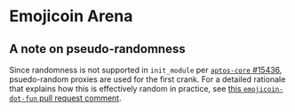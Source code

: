 # Emojicoin Arena

## A note on pseudo-randomness

Since randomness is not supported in `init_module` per [`aptos-core` #15436],
psuedo-random proxies are used for the first crank. For a detailed rationale
that explains how this is effectively random in practice, see
[this `emojicoin-dot-fun` pull request comment].

[this `emojicoin-dot-fun` pull request comment]: https://github.com/econia-labs/emojicoin-dot-fun/pull/408#discussion_r1887856202
[`aptos-core` #15436]: https://github.com/aptos-labs/aptos-core/issues/15436

